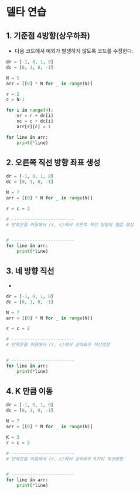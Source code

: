 # 델타 연습

## 1. 기준점 4방향(상우하좌)
- 다음 코드에서 예외가 발생하지 않도록 코드를 수정한다.
```python
dr = [-1, 0, 1, 0]
dc = [0, 1, 0, -1]

N = 5
arr = [[0] * N for _ in range(N)]

r = 2
c = N-1

for i in range(4):
    nr = r + dr[i]
    nc = c + dc[i]
    arr[r][c] = 1

for line in arr:
    print(*line)
```



## 2. 오른쪽 직선 방향 좌표 생성 

```python
dr = [-1, 0, 1, 0]
dc = [0, 1, 0, -1]

N = 7
arr = [[0] * N for _ in range(N)]

r = c = 2

# ------------------------
# 반복문을 이용해서 (r, c)에서 오른쪽 직선 방향의 열값 생성


# ------------------------
for line in arr:
    print(*line)
```

## 3. 네 방향 직선

- 
```python
dr = [-1, 0, 1, 0]
dc = [0, 1, 0, -1]

N = 7
arr = [[0] * N for _ in range(N)]

r = c = 2

# ------------------------
# 반복문을 이용해서 (r, c)에서 상하좌우 직선방향 


# ------------------------
for line in arr:
    print(*line)
```

## 4. K 만큼 이동

```python
dr = [-1, 0, 1, 0]
dc = [0, 1, 0, -1]

N = 7
arr = [[0] * N for _ in range(N)]

K = 3
r = c = 2

# ------------------------
# 반복문을 이용해서 (r, c)에서 상하좌우 K거리 직선방향


# ------------------------
for line in arr:
    print(*line)
```